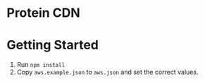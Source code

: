 # Protein CDN

# Getting Started

1. Run `npm install`
2. Copy `aws.example.json` to `aws.json` and set the correct values.
